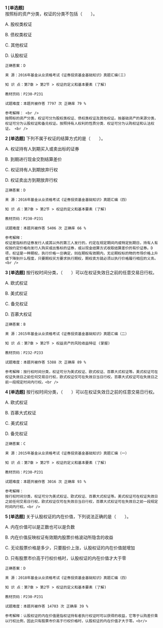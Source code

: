 **1 [单选题]**  <br />
按照标的资产分类，权证的分类不包括（　　）。 

A. 股权类权证

B. 债权类权证

C. 其他权证

D. 认股权证 

```
正确答案：D

来 源：2016年基金从业资格考试《证券投资基金基础知识》真题汇编(三)

知 识 点：第7章 > 第2节 > 权证的定义和基本要素 (了解)

教材页码：P230-P231

试题难度：本题共被作答 7797 次 正确率 79 %

参考解释： <br />
按照标的资产分类，权证可分为股权类权证、债权类权证及其他权证。按基础资产的来源分类，权证可分为认股权证和备兑权证。按照持有人权利的性质分类．权证可分为认购权证和认沽权证。 <br />

```


**2 [单选题]** 
下列不属于权证的结算方式的是（　　）。

A. 权证持有人到期买入或卖出标的证券

B. 到期进行现金交割结算差价

C. 权证持有人到期放弃行权

D. 权证卖出方到期放弃行权

```
正确答案：D

来 源：2016年基金从业资格考试《证券投资基金基础知识》真题汇编（四）

知 识 点：第7章 > 第2节 > 权证的定义和基本要素 (了解)

教材页码：P230-P231

试题难度：本题共被作答 5406 次 正确率 66 %

参考解释：
权证是指标的证券发行人或其以外的第三人发行的，约定在规定期间内或特定到期日，持有人有权按约定价格向发行人购买或出售标的证券，或以现金结算方式收取结算差价的有价证券。D项，权证是一种期权，执行价格一旦确定，则在期权有效期内，无论期权标的物的市场价格上升或下降到什么程度，只要期权买方要求执行期权，期权卖方就必须以执行价格履行相应的义务。<br />

```


**3 [单选题]** 按行权时间分类，（　　）可以在权证失效日之前的任意交易日行权。

A. 欧式权证

B. 美式权证

C. 备兑权证

D. 百慕大权证

```
正确答案：B

来 源：2015年基金从业资格考试《证券投资基金基础知识》真题汇编（二）

知 识 点：第7章 > 第2节 > 权益资产的风险收益特征 (掌握)

教材页码：P232-P233

试题难度：本题共被作答 5388 次 正确率 89 %

参考解释：按行权时间分类，权证可分为美式权证、欧式权证、百慕大式权证等。美式权证可在权证失效日之前任何交易日行权，欧式权证仅可在失效日当日行权，百慕大式权证可在失效日之前一段规定时间内行权。<br />
```


**4 [单选题]** 
按行权时间分类，（　　）可以在权证失效日之前的任意交易日行权。

A. 欧式权证

B. 百慕大式权证

C. 美式权证

D. 备兑权证

```
正确答案：C

来 源：2015年基金从业资格考试《证券投资基金基础知识》真题汇编（一）

知 识 点：第7章 > 第2节 > 权证的定义和基本要素 (了解)

教材页码：P230-P231

试题难度：本题共被作答 3016 次 正确率 93 %

参考解释：
按行权时间分类，权证可分为美式权证、欧式权证、百慕大式权证等。美式权证可在权证失效日之前任何交易日行权，欧式权证仅可在失效日当日行权，百慕大式权证可在失效日之前一段规定时间内行权。<br />

```


**5 [单选题]** 关于认股权证的内在价值，下列说法正确的是（　　）。

A. 内在价值可以是正数也可以是负数

B. 内在价值反映权证有效期内股票价格波动所隐含的收益

C. 无论股票价格是多少，只要股价上涨，认股权证的内在价值就增加

D. 只有股票市价高于行权价格时，认股权证的内在价值才大于零<br/>

```
正确答案：D

来 源：2018年基金从业资格考试《证券投资基金基础知识》真题汇编（四）

知 识 点：第7章 > 第2节 > 权证的定义和基本要素 (了解)

教材页码：P230-P231

试题难度：本题共被作答 14703 次 正确率 39 %

参考解释：认股权证的内在价值是指权证持有者执行权证时可以获得的收益，它等于认购差价乘以行权比例，因此只有股票市价高于行权价格时，认股权证的内在价值才大于零。<br/>
```

